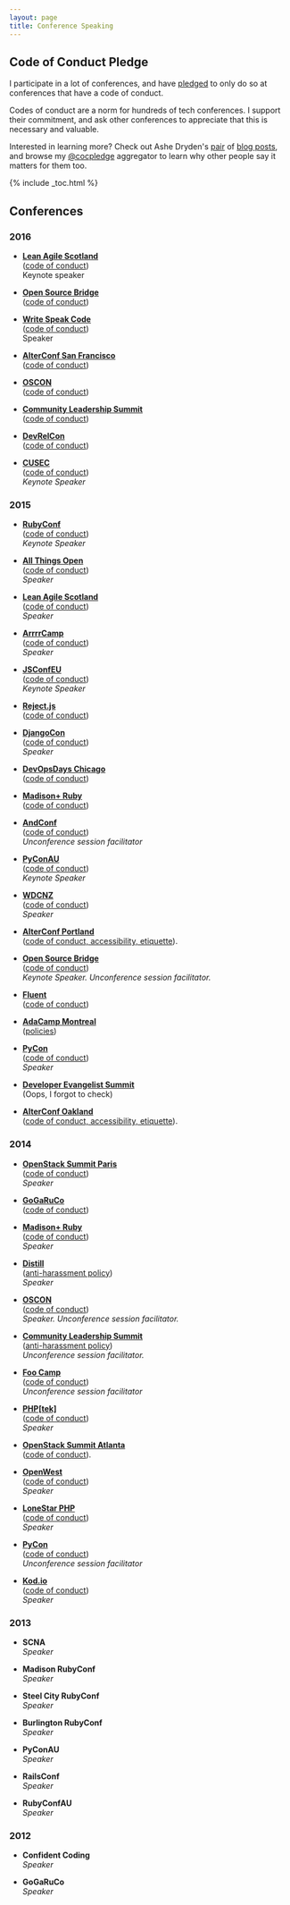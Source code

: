 ```yaml
---
layout: page
title: Conference Speaking
---
```


## Code of Conduct Pledge

I participate in a lot of conferences, and have <a href="https://twitter.com/cczona/status/380202566040027136">pledged</a> to only do so at conferences that have a code of conduct.

Codes of conduct are a norm for hundreds of tech conferences. I support their commitment, and ask other conferences to appreciate that this is necessary and valuable. 

Interested in learning more? Check out Ashe Dryden's <a href="http://www.ashedryden.com/blog/a-year-in-codes-of-conduct-at-tech-confs">pair</a> of <a href="http://www.ashedryden.com/blog/codes-of-conduct-101-faq">blog posts</a>, and browse my <a href="https://twitter.com/cocpledge">@cocpledge</a> aggregator to learn why other people say it matters for them too.


{% include _toc.html %}

## Conferences

### 2016


* **[Lean Agile Scotland](http://leanagile.scot)**<br>([code of conduct](http://leanagile.scot/code-of-conduct/))<br>Keynote speaker

* **[Open Source Bridge](http://opensourcebridge.org/)**<br>([code of conduct](http://opensourcebridge.org/about/code-of-conduct/))

* **[Write Speak Code](http://www.writespeakcode.com/)**<br>([code of conduct](http://www.writespeakcode.com/about/code-of-conduct/))<br>Speaker

* **[AlterConf San Francisco](http://www.alterconf.com/)**<br>([code of conduct](http://www.alterconf.com/code-of-conduct))

* **[OSCON](http://conferences.oreilly.com/oscon/open-source-us)**<br>([code of conduct](http://www.oreilly.com/conferences/code-of-conduct.html))

* **[Community Leadership Summit](http://www.communityleadershipsummit.com/)**<br>([code of conduct](http://www.communityleadershipsummit.com/about/harassment/))

* **[DevRelCon](http://sf2016.devrel.net/)** <br> ([code of conduct](http://sf2016.devrel.net/code-of-conduct/))

* **[CUSEC](http://2016.cusec.net/)**<br />([code of conduct](http://2016.cusec.net/coc.html))<br />*Keynote Speaker*


### 2015
<ul>
<li>
<p><strong><a href="http://rubyconf.org/">RubyConf</a></strong><br />
(<a href="http://rubyconf.org/policies">code of conduct</a>)<br />
<em>Keynote Speaker</em>
<br />
</li>

<li>
<p><strong><a href="http://allthingsopen.org/">All Things Open</a></strong><br />
(<a href="http://allthingsopen.org/code-of-conduct/">code of conduct</a>)<br />
<em>Speaker</em>
<br />
</li>

<li>
<p><strong><a href="http://www.leanagilescotland.com/">Lean Agile Scotland</a></strong><br />
(<a href="http://www.leanagilescotland.com/code_of_conduct">code of conduct</a>)<br />
<em>Speaker</em>
<br />
</li>

<li>
<p><strong><a href="arrrrcamp.be">ArrrrCamp</a></strong><br />
(<a href="http://2015.arrrrcamp.be/coc/">code of conduct</a>)<br />
<em>Speaker</em>
<br />
</li>

<li>
<p><strong><a href="http://2015.jsconf.eu">JSConfEU</a></strong><br />
(<a href="http://2015.jsconf.eu/code-of-conduct">code of conduct</a>)<br />
<em>Keynote Speaker</em>
<br />
</li>

<li>
<p><strong><a href="rejectjs.org">Reject.js</a></strong><br />
(<a href="http://rejectjs.org/#code_of_conduct">code of conduct</a>)
<br />
</li>

<li>
<p><strong><a href="https://2015.djangocon.us/">DjangoCon</a></strong><br />
(<a href="https://2015.djangocon.us/code_of_conduct/">code of conduct</a>)<br />
<em>Speaker</em>
</li>

<li>
<p><strong><a href="http://www.devopsdays.org/events/2015-chicago/">DevOpsDays Chicago</a></strong><br />
(<a href="http://www.devopsdays.org/events/2015-chicago/conduct/">code of conduct</a>)
</li>

<li>
<p><strong><a href="madisonpl.us/ruby/">Madison+ Ruby</a></strong><br />
(<a href="http://madisonpl.us/ruby/code-conduct/">code of conduct</a>)
</li>

<li>
<p><strong><a href="https://www.andconf.io/">AndConf</a></strong><br />
(<a href="https://www.andconf.io/code_of_conduct">code of conduct</a>)<br />
<em>Unconference session facilitator</em>
</li>

<li>
<p><strong><a href="http://2015.pycon-au.org/">PyConAU</a></strong><br />
(<a href="http://2015.pycon-au.org/register/code_of_conduct">code of conduct</a>)<br />
<em>Keynote Speaker</em>
<br />
</li>

<li>
<strong><a href="http://wdcnz.com/">WDCNZ</a></strong><br />
(<a href="http://wdcnz.com/downloads/WDCNZ%20Code%20of%20Conduct%20_%20T&C's.pdf">code of conduct</a>)<br />
<em>Speaker</em>
<br />
</li>

<li>
<p><strong><a href="http://www.alterconf.com/sessions/portland-or">AlterConf Portland</a></strong><br />
(<a href="http://www.alterconf.com/code-of-conduct">code of conduct, accessibility, etiquette</a>).
<br />
</li>

<li>
<p><strong><a href="http://opensourcebridge.org/">Open Source Bridge</a></strong><br />
(<a href="http://opensourcebridge.org/about/code-of-conduct/">code of conduct</a>)<br />
<em>Keynote Speaker. Unconference session facilitator.</em>
<br />
</li>

<li>
<p><strong><a href="http://fluentconf.com/javascript-html-2015">Fluent</a></strong><br />(<a href="http://www.oreilly.com/conferences/code-of-conduct.html">code of conduct</a>)
<br />

</li>
<li>
<p><strong><a href="http://montreal.adacamp.org/">AdaCamp Montreal</a>
</strong><br />
(<a href="http://montreal.adacamp.org/policies/">policies</a>)
<br />
</li>

<li>
<p><strong><a href="http://us.pycon.org/2015">PyCon</a></strong><br />
(<a href="http://us.pycon.org/2015/about/code-of-conduct/">code of conduct</a>)<br />
<em>Speaker</em>
<br />
</li>

<li>
<p><strong><a href="https://www.eventbrite.com/event/13540462889">Developer Evangelist Summit</a></strong><br />
(Oops, I forgot to check)
<br />
</li>

<li>
<p><strong><a href="http://www.alterconf.com/sessions/sfoakland-ca">AlterConf Oakland</a></strong><br />
(<a href="http://www.alterconf.com/code-of-conduct">code of conduct, accessibility, etiquette</a>).
<br />
</li>
</ul>

### 2014
<ul>
<li>
<p><strong><a href="https://www.openstack.org/summit/openstack-paris-summit-2014/">OpenStack Summit Paris</a></strong><br />
(<a href="https://www.openstack.org/summit/openstack-paris-summit-2014/code-of-conduct/">code of conduct</a>)<br />
<em>Speaker</em>
<br />
</li>

<li>
<p><strong><a href="http://gogaruco.com/">GoGaRuCo</a></strong><br />
(<a href="http://gogaruco.com/about/">code of conduct</a>)
</li>

<li>
<p><strong><a href="http://madisonpl.us/ruby/">Madison+ Ruby</a></strong><br />
(<a href="http://madisonpl.us/ruby/code-conduct/">code of conduct</a>)<br />
<em>Speaker</em>
<br />
</li>

<li>
<p><strong><a href="https://distill.engineyard.com/">Distill</a></strong><br />
(<a href="https://www.engineyard.com/community/anti-harassment-statement">anti-harassment policy</a>)<br />
<em>Speaker</em>
<br />
</li>

<li>
<p><strong><a href="http://www.oscon.com/oscon2014">OSCON</a></strong><br />
(<a href="http://oreilly.com/conferences/code-of-conduct.html">code of conduct</a>)<br />
<em>Speaker. Unconference session facilitator.</em>
<br />
</li>

<li>
<p><strong><a href="http://www.communityleadershipsummit.com">Community Leadership Summit</a></strong><br />
(<a href="http://www.communityleadershipsummit.com/about/harassment/">anti-harassment policy</a>)<br />
<em>Unconference session facilitator.</em>
<br />
</li>

<li>
<p><strong><a href="http://radar.oreilly.com/2014/07/signals-from-foo-camp-2014.html">Foo Camp</a> </strong><br />
(<a href="http://www.oreilly.com/conferences/code-of-conduct.html">code of conduct</a>)<br />
<em>Unconference session facilitator</em>
<br />
</li>

<li>
<p><strong><a href="http://www.phparch.com">PHP[tek]</a></strong><br />
(<a href="http://www.phparch.com/policies/code-of-conduct/">code of conduct</a>)<br />
<em>Speaker</em>
<br />
</li>

<li>
<p><strong><a href="https://www.openstack.org/summit/openstack-summit-atlanta-2014/">OpenStack Summit Atlanta</a></strong><br />
(<a href="https://www.openstack.org/summit/openstack-summit-atlanta-2014/the-openstack-summit-code-of-conduct/">code of conduct</a>).
<br />
</li>

<li>
<p><strong><a href="http://www.openwest.org/">OpenWest</a></strong><br />
(<a href="http://www.openwest.org/code-of-conduct/">code of conduct</a>)<br />
<em>Speaker</em>
<br />
</li>

<li>
<p><strong><a href="http://lonestarphp.com">LoneStar PHP</a></strong><br />
(<a href="http://lonestarphp.com/code-of-conduct">code of conduct</a>)<br />
<em>Speaker</em>
<br />
</li>

<li>
<p><strong><a href="https://us.pycon.org/2014/">PyCon</a></strong><br />
(<a href="https://us.pycon.org/2014/about/code-of-conduct/">code of conduct</a>)<br />
<em>Unconference session facilitator</em>
<br />
</li>

<li>
<p>
<strong><a href="http://linz.kod.io/">Kod.io</a></strong><br />
(<a href="http://linz.kod.io/">code of conduct</a>)<br />
<em>Speaker</em>
<br />
</li>
</ul>

### 2013
* **SCNA**<br><em>Speaker</em>

* **Madison RubyConf**<br><em>Speaker</em>

* **Steel City RubyConf**<br><em>Speaker</em>

* **Burlington RubyConf**<br><em>Speaker</em>

* **PyConAU**<br><em>Speaker</em>

* **RailsConf**<br><em>Speaker</em>

* **RubyConfAU**<br><em>Speaker</em>


### 2012

* **Confident Coding**<br><em>Speaker</em>

* **GoGaRuCo**<br><em>Speaker</em>
